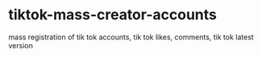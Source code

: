 # tiktok-mass-creator-accounts
mass registration of tik tok accounts, tik tok likes, comments, tik tok latest version
